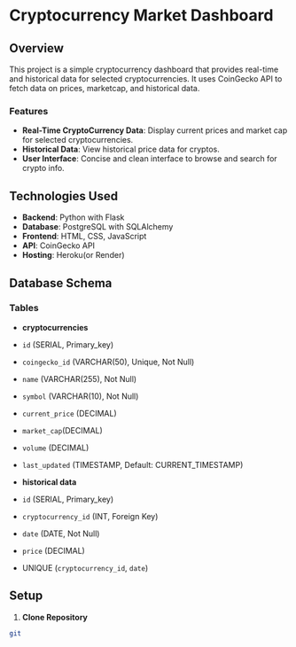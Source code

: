 # Cryptocurrency Market Dashboard

## Overview
This project is a simple cryptocurrency dashboard that provides real-time and historical data for selected
cryptocurrencies. 
It uses CoinGecko API to fetch data on prices, marketcap, and historical data. 


### Features 
- **Real-Time CryptoCurrency Data**: Display current prices and market cap for selected cryptocurrencies.
- **Historical Data**: View historical price data for cryptos. 
- **User Interface**: Concise and clean interface to browse and search for crypto info. 

## Technologies Used 
- **Backend**: Python with Flask
- **Database**: PostgreSQL with SQLAlchemy 
- **Frontend**: HTML, CSS, JavaScript 
- **API**: CoinGecko API
- **Hosting**: Heroku(or Render)


## Database Schema 

### Tables 

- **cryptocurrencies**
- `id` (SERIAL, Primary_key)
- `coingecko_id` (VARCHAR(50), Unique, Not Null)
- `name` (VARCHAR(255), Not Null)
- `symbol` (VARCHAR(10), Not Null)
- `current_price` (DECIMAL)
- `market_cap`(DECIMAL)
- `volume` (DECIMAL)
- `last_updated` (TIMESTAMP, Default: CURRENT_TIMESTAMP)

- **historical data**
- `id` (SERIAL, Primary_key)
- `cryptocurrency_id` (INT, Foreign Key)
- `date` (DATE, Not Null)
- `price` (DECIMAL)
- UNIQUE (`cryptocurrency_id`, `date`)

## Setup

1. **Clone Repository**
```bash 
git 